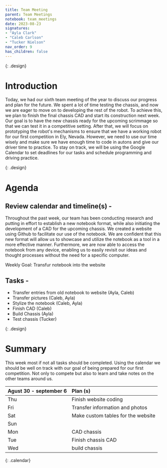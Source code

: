 ```yaml
---
title: Team Meeting
parent: Team Meetings
notebook: team_meetings
date: 2023-08-23
signatures:
- "Ayla Clark"
- "Caleb Carlson"
- "Tucker Nielson"
nav_order: 9
has_children: false
---
```


{: .design}
# Introduction

Today, we had our sixth team meeting of the year to discuss our progress and plan for the future. We spent a lot of time testing the chassis, and now we are eager to move on to developing the rest of the robot. To achieve this, we plan to finish the final chassis CAD and start its construction next week. Our goal is to have the new chassis ready for the upcoming scrimmage so that we can test it in a competitive setting. After that, we will focus on prototyping the robot's mechanisms to ensure that we have a working robot for our first competition in Ely, Nevada. However, we need to use our time wisely and make sure we have enough time to code in autons and give our driver time to practice. To stay on track, we will be using the Google Calendar to set deadlines for our tasks and schedule programming and driving practice.

{: .design}
# Agenda

## Review calendar and timeline(s) -

Throughout the past week, our team has been conducting research and putting in effort to establish a new notebook format, while also initiating the development of a CAD for the upcoming chassis. We created a website using Github to facilitate our use of the notebook. We are confident that this new format will allow us to showcase and utilize the notebook as a tool in a more effective manner. Furthermore, we are now able to access the notebook from any device, enabling us to easily revisit our ideas and thought processes without the need for a specific computer.

Weekly Goal:  Transfur notebook into the website 

## Tasks -

* Transfer entries from old notebook to website	(Ayla, Caleb)
* Transfer pictures 						    (Caleb, Ayla)
* Stylize the notebook						    (Caleb, Ayla)
* Finish CAD								    (Caleb)
* Build Chassis								    (Ayla)
* Test chassis 								    (Tucker)

{: .design}
# Summary

This week most if not all tasks should be completed. Using the calendar we should be well on track with our goal of being prepared for our first competition. Not only to compete but also to learn and take notes on the other teams around us.

 |  Agust 30 - september 6  | Plan (s) |
|:---|:---|
| Thu | Finish website coding |
| Fri |Transfer information and photos |
| Sat | Make custom tables for the website |
| Sun |  |
| Mon | CAD chassis |
| Tue | Finish chassis CAD |
| Wed |  build chassis |
{: .calendar}
